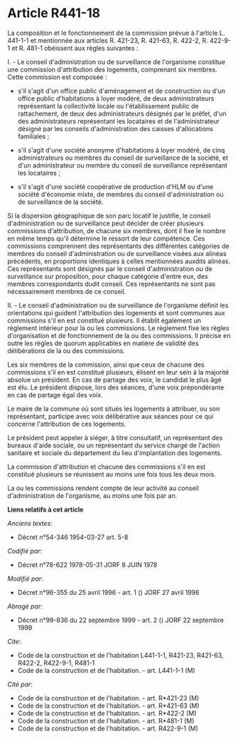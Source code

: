 # Article R441-18

La composition et le fonctionnement de la commission prévue à l'article L. 441-1-1 et mentionnée aux articles R. 421-23, R.
421-63, R. 422-2, R. 422-9-1 et R. 481-1 obéissent aux règles suivantes :

I. - Le conseil d'administration ou de surveillance de l'organisme constitue une commission d'attribution des logements,
comprenant six membres. Cette commission est composée :

- s'il s'agit d'un office public d'aménagement et de construction ou d'un office public d'habitations à loyer modéré, de deux
administrateurs représentant la collectivité locale ou l'établissement public de rattachement, de deux des administrateurs
désignés par le préfet, d'un des administrateurs représentant les locataires et de l'administrateur désigné par les conseils
d'administration des caisses d'allocations familiales ;

- s'il s'agit d'une société anonyme d'habitations à loyer modéré, de cinq administrateurs ou membres du conseil de
surveillance de la société, et d'un administrateur ou membre du conseil de surveillance représentant les locataires ;

- s'il s'agit d'une société coopérative de production d'HLM ou d'une société d'économie mixte, de membres du conseil
d'administration ou de surveillance de la société.

Si la dispersion géographique de son parc locatif le justifie, le conseil d'administration ou de surveillance peut décider de
créer plusieurs commissions d'attribution, de chacune six membres, dont il fixe le nombre en même temps qu'il détermine le
ressort de leur compétence. Ces commissions comprennent des représentants des différentes catégories de membres du conseil
d'administration ou de surveillance visées aux alinéas précédents, en proportions identiques à celles mentionnées auxdits
alinéas. Ces représentants sont désignés par le conseil d'administration ou de surveillance sur proposition, pour chaque
catégorie d'entre eux, des membres correspondants dudit conseil. Ces représentants ne sont pas nécessairement membres de ce
conseil.

II. - Le conseil d'administration ou de surveillance de l'organisme définit les orientations qui guident l'attribution des
logements et sont communes aux commissions s'il en est constitué plusieurs. Il établit également un règlement intérieur pour
la ou les commissions. Le règlement fixe les règles d'organisation et de fonctionnement de la ou des commissions. Il précise
en outre les règles de quorum applicables en matière de validité des délibérations de la ou des commissions.

Les six membres de la commission, ainsi que ceux de chacune des commissions s'il en est constitué plusieurs, élisent en leur
sein à la majorité absolue un président. En cas de partage des voix, le candidat le plus âgé est élu. Le président dispose,
lors des séances, d'une voix prépondérante en cas de partage égal des voix.

Le maire de la commune où sont situés les logements à attribuer, ou son représentant, participe avec voix délibérative aux
séances pour ce qui concerne l'attribution de ces logements.

Le président peut appeler à siéger, à titre consultatif, un représentant des bureaux d'aide sociale, ou un représentant du
service chargé de l'action sanitaire et sociale du département du lieu d'implantation des logements.

La commission d'attribution et chacune des commissions s'il en est constitué plusieurs se réunissent au moins une fois tous
les deux mois.

La ou les commissions rendent compte de leur activité au conseil d'administration de l'organisme, au moins une fois par an.

**Liens relatifs à cet article**

_Anciens textes_:

  - Décret n°54-346 1954-03-27 art. 5-8

_Codifié par_:

  - Décret n°78-622 1978-05-31 JORF 8 JUIN 1978

_Modifié par_:

  - Décret n°96-355 du 25 avril 1996 - art. 1 () JORF 27 avril 1996

_Abrogé par_:

  - Décret n°99-836 du 22 septembre 1999 - art. 2 () JORF 22 septembre 1999

_Cite_:

  - Code de la construction et de l'habitation L441-1-1, R421-23, R421-63, R422-2, R422-9-1, R481-1
  - Code de la construction et de l'habitation. - art. L441-1-1 (M)

_Cité par_:

  - Code de la construction et de l'habitation. - art. R*421-23 (M)
  - Code de la construction et de l'habitation. - art. R*421-63 (M)
  - Code de la construction et de l'habitation. - art. R*422-2 (M)
  - Code de la construction et de l'habitation. - art. R*481-1 (M)
  - Code de la construction et de l'habitation. - art. R422-9-1 (M)
